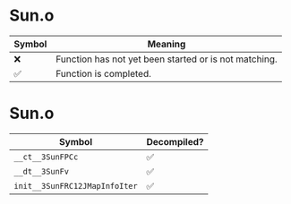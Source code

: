 # Sun.o
| Symbol | Meaning 
| ------------- | ------------- 
| :x: | Function has not yet been started or is not matching. 
| :white_check_mark: | Function is completed. 


# Sun.o
| Symbol | Decompiled? |
| ------------- | ------------- |
| `__ct__3SunFPCc` | :white_check_mark: |
| `__dt__3SunFv` | :white_check_mark: |
| `init__3SunFRC12JMapInfoIter` | :white_check_mark: |
